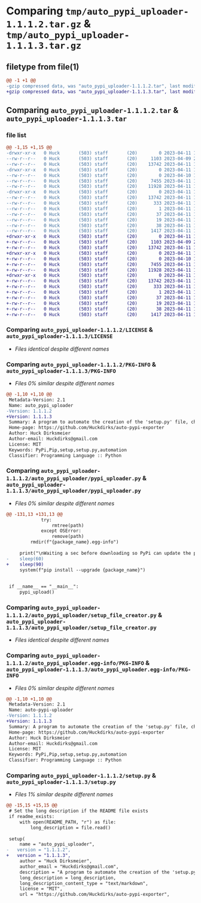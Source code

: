 # Comparing `tmp/auto_pypi_uploader-1.1.1.2.tar.gz` & `tmp/auto_pypi_uploader-1.1.1.3.tar.gz`

## filetype from file(1)

```diff
@@ -1 +1 @@
-gzip compressed data, was "auto_pypi_uploader-1.1.1.2.tar", last modified: Tue Apr 11 12:25:01 2023, max compression
+gzip compressed data, was "auto_pypi_uploader-1.1.1.3.tar", last modified: Tue Apr 11 12:27:38 2023, max compression
```

## Comparing `auto_pypi_uploader-1.1.1.2.tar` & `auto_pypi_uploader-1.1.1.3.tar`

### file list

```diff
@@ -1,15 +1,15 @@
-drwxr-xr-x   0 Huck       (503) staff       (20)        0 2023-04-11 12:25:01.178146 auto_pypi_uploader-1.1.1.2/
--rw-r--r--   0 Huck       (503) staff       (20)     1103 2023-04-09 20:11:22.000000 auto_pypi_uploader-1.1.1.2/LICENSE
--rw-r--r--   0 Huck       (503) staff       (20)    13742 2023-04-11 12:25:01.177914 auto_pypi_uploader-1.1.1.2/PKG-INFO
-drwxr-xr-x   0 Huck       (503) staff       (20)        0 2023-04-11 12:25:01.177114 auto_pypi_uploader-1.1.1.2/auto_pypi_uploader/
--rw-r--r--   0 Huck       (503) staff       (20)        0 2023-04-10 10:25:11.000000 auto_pypi_uploader-1.1.1.2/auto_pypi_uploader/__init__.py
--rw-r--r--   0 Huck       (503) staff       (20)     7455 2023-04-11 12:23:32.000000 auto_pypi_uploader-1.1.1.2/auto_pypi_uploader/pypi_uploader.py
--rw-r--r--   0 Huck       (503) staff       (20)    11928 2023-04-11 10:41:50.000000 auto_pypi_uploader-1.1.1.2/auto_pypi_uploader/setup_file_creator.py
-drwxr-xr-x   0 Huck       (503) staff       (20)        0 2023-04-11 12:25:01.177710 auto_pypi_uploader-1.1.1.2/auto_pypi_uploader.egg-info/
--rw-r--r--   0 Huck       (503) staff       (20)    13742 2023-04-11 12:25:01.000000 auto_pypi_uploader-1.1.1.2/auto_pypi_uploader.egg-info/PKG-INFO
--rw-r--r--   0 Huck       (503) staff       (20)      333 2023-04-11 12:25:01.000000 auto_pypi_uploader-1.1.1.2/auto_pypi_uploader.egg-info/SOURCES.txt
--rw-r--r--   0 Huck       (503) staff       (20)        1 2023-04-11 12:25:01.000000 auto_pypi_uploader-1.1.1.2/auto_pypi_uploader.egg-info/dependency_links.txt
--rw-r--r--   0 Huck       (503) staff       (20)       37 2023-04-11 12:25:01.000000 auto_pypi_uploader-1.1.1.2/auto_pypi_uploader.egg-info/requires.txt
--rw-r--r--   0 Huck       (503) staff       (20)       19 2023-04-11 12:25:01.000000 auto_pypi_uploader-1.1.1.2/auto_pypi_uploader.egg-info/top_level.txt
--rw-r--r--   0 Huck       (503) staff       (20)       38 2023-04-11 12:25:01.178190 auto_pypi_uploader-1.1.1.2/setup.cfg
--rw-r--r--   0 Huck       (503) staff       (20)     1417 2023-04-11 12:25:00.000000 auto_pypi_uploader-1.1.1.2/setup.py
+drwxr-xr-x   0 Huck       (503) staff       (20)        0 2023-04-11 12:27:38.109769 auto_pypi_uploader-1.1.1.3/
+-rw-r--r--   0 Huck       (503) staff       (20)     1103 2023-04-09 20:11:22.000000 auto_pypi_uploader-1.1.1.3/LICENSE
+-rw-r--r--   0 Huck       (503) staff       (20)    13742 2023-04-11 12:27:38.109597 auto_pypi_uploader-1.1.1.3/PKG-INFO
+drwxr-xr-x   0 Huck       (503) staff       (20)        0 2023-04-11 12:27:38.108842 auto_pypi_uploader-1.1.1.3/auto_pypi_uploader/
+-rw-r--r--   0 Huck       (503) staff       (20)        0 2023-04-10 10:25:11.000000 auto_pypi_uploader-1.1.1.3/auto_pypi_uploader/__init__.py
+-rw-r--r--   0 Huck       (503) staff       (20)     7455 2023-04-11 12:27:00.000000 auto_pypi_uploader-1.1.1.3/auto_pypi_uploader/pypi_uploader.py
+-rw-r--r--   0 Huck       (503) staff       (20)    11928 2023-04-11 10:41:50.000000 auto_pypi_uploader-1.1.1.3/auto_pypi_uploader/setup_file_creator.py
+drwxr-xr-x   0 Huck       (503) staff       (20)        0 2023-04-11 12:27:38.109413 auto_pypi_uploader-1.1.1.3/auto_pypi_uploader.egg-info/
+-rw-r--r--   0 Huck       (503) staff       (20)    13742 2023-04-11 12:27:38.000000 auto_pypi_uploader-1.1.1.3/auto_pypi_uploader.egg-info/PKG-INFO
+-rw-r--r--   0 Huck       (503) staff       (20)      333 2023-04-11 12:27:38.000000 auto_pypi_uploader-1.1.1.3/auto_pypi_uploader.egg-info/SOURCES.txt
+-rw-r--r--   0 Huck       (503) staff       (20)        1 2023-04-11 12:27:38.000000 auto_pypi_uploader-1.1.1.3/auto_pypi_uploader.egg-info/dependency_links.txt
+-rw-r--r--   0 Huck       (503) staff       (20)       37 2023-04-11 12:27:38.000000 auto_pypi_uploader-1.1.1.3/auto_pypi_uploader.egg-info/requires.txt
+-rw-r--r--   0 Huck       (503) staff       (20)       19 2023-04-11 12:27:38.000000 auto_pypi_uploader-1.1.1.3/auto_pypi_uploader.egg-info/top_level.txt
+-rw-r--r--   0 Huck       (503) staff       (20)       38 2023-04-11 12:27:38.109815 auto_pypi_uploader-1.1.1.3/setup.cfg
+-rw-r--r--   0 Huck       (503) staff       (20)     1417 2023-04-11 12:27:37.000000 auto_pypi_uploader-1.1.1.3/setup.py
```

### Comparing `auto_pypi_uploader-1.1.1.2/LICENSE` & `auto_pypi_uploader-1.1.1.3/LICENSE`

 * *Files identical despite different names*

### Comparing `auto_pypi_uploader-1.1.1.2/PKG-INFO` & `auto_pypi_uploader-1.1.1.3/PKG-INFO`

 * *Files 0% similar despite different names*

```diff
@@ -1,10 +1,10 @@
 Metadata-Version: 2.1
 Name: auto_pypi_uploader
-Version: 1.1.1.2
+Version: 1.1.1.3
 Summary: A program to automate the creation of the 'setup.py' file, changing a pip package's version, & publishing it to PyPi.
 Home-page: https://github.com/Huckdirks/auto-pypi-exporter
 Author: Huck Dirksmeier
 Author-email: Huckdirks@gmail.com
 License: MIT
 Keywords: PyPi,Pip,setup,setup.py,automation
 Classifier: Programming Language :: Python
```

### Comparing `auto_pypi_uploader-1.1.1.2/auto_pypi_uploader/pypi_uploader.py` & `auto_pypi_uploader-1.1.1.3/auto_pypi_uploader/pypi_uploader.py`

 * *Files 0% similar despite different names*

```diff
@@ -131,13 +131,13 @@
             try:
                 rmtree(path)
             except OSError:
                 remove(path)
         rmdir(f"{package_name}.egg-info")
 
     print("\nWaiting a sec before downloading so PyPi can update the package\n")
-    sleep(60)
+    sleep(90)
     system(f"pip install --upgrade {package_name}")
     
 
 if __name__ == "__main__":
     pypi_upload()
```

### Comparing `auto_pypi_uploader-1.1.1.2/auto_pypi_uploader/setup_file_creator.py` & `auto_pypi_uploader-1.1.1.3/auto_pypi_uploader/setup_file_creator.py`

 * *Files identical despite different names*

### Comparing `auto_pypi_uploader-1.1.1.2/auto_pypi_uploader.egg-info/PKG-INFO` & `auto_pypi_uploader-1.1.1.3/auto_pypi_uploader.egg-info/PKG-INFO`

 * *Files 0% similar despite different names*

```diff
@@ -1,10 +1,10 @@
 Metadata-Version: 2.1
 Name: auto-pypi-uploader
-Version: 1.1.1.2
+Version: 1.1.1.3
 Summary: A program to automate the creation of the 'setup.py' file, changing a pip package's version, & publishing it to PyPi.
 Home-page: https://github.com/Huckdirks/auto-pypi-exporter
 Author: Huck Dirksmeier
 Author-email: Huckdirks@gmail.com
 License: MIT
 Keywords: PyPi,Pip,setup,setup.py,automation
 Classifier: Programming Language :: Python
```

### Comparing `auto_pypi_uploader-1.1.1.2/setup.py` & `auto_pypi_uploader-1.1.1.3/setup.py`

 * *Files 1% similar despite different names*

```diff
@@ -15,15 +15,15 @@
 # Set the long description if the README file exists
 if readme_exists:
     with open(README_PATH, "r") as file:
         long_description = file.read()
 
 setup(
     name = "auto_pypi_uploader",
-	version = "1.1.1.2",
+	version = "1.1.1.3",
     author = "Huck Dirksmeier",
     author_email = "Huckdirks@gmail.com",
     description = "A program to automate the creation of the 'setup.py' file, changing a pip package's version, & publishing it to PyPi.",
     long_description = long_description,
     long_description_content_type = "text/markdown",
     license = "MIT",
     url = "https://github.com/Huckdirks/auto-pypi-exporter",
```

